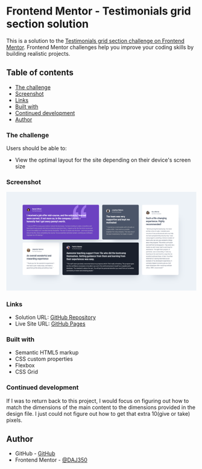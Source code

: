 # Frontend Mentor - Testimonials grid section solution

This is a solution to the [Testimonials grid section challenge on Frontend Mentor](https://www.frontendmentor.io/challenges/testimonials-grid-section-Nnw6J7Un7). Frontend Mentor challenges help you improve your coding skills by building realistic projects. 

## Table of contents

  - [The challenge](#the-challenge)
  - [Screenshot](#screenshot)
  - [Links](#links)
  - [Built with](#built-with)
  - [Continued development](#continued-development)
- [Author](#author)


### The challenge

Users should be able to:

- View the optimal layout for the site depending on their device's screen size

### Screenshot

![](./screenshot.png)

### Links

- Solution URL: [GitHub Repository](https://github.com/DAJ350/testimonials-grid-section-main)
- Live Site URL: [GitHub Pages](https://daj350.github.io/testimonials-grid-section-main/)

### Built with

- Semantic HTML5 markup
- CSS custom properties
- Flexbox
- CSS Grid


### Continued development

If I was to return back to this project, I would focus on figuring out how to match the dimensions of the main content to the dimensions provided in the design file. I just could not figure out how to get that extra 10(give or take) pixels. 

## Author

- GitHub - [GitHub](https://github.com/DAJ350)
- Frontend Mentor - [@DAJ350](https://www.frontendmentor.io/profile/DAJ350)
